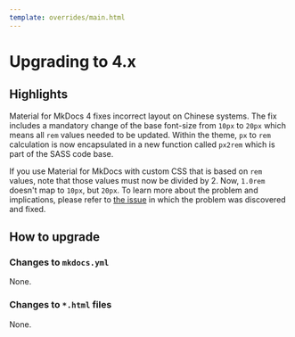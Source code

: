 ```yaml
---
template: overrides/main.html
---
```


# Upgrading to 4.x

## Highlights

Material for MkDocs 4 fixes incorrect layout on Chinese systems. The fix
includes a mandatory change of the base font-size from `10px` to `20px` which
means all `rem` values needed to be updated. Within the theme, `px` to `rem` 
calculation is now encapsulated in a new function called `px2rem` which is part
of the SASS code base.

If you use Material for MkDocs with custom CSS that is based on `rem` values,
note that those values must now be divided by 2. Now, `1.0rem` doesn't map to
`10px`, but `20px`. To learn more about the problem and implications, please
refer to [the issue][1] in which the problem was discovered and fixed.

  [1]: https://github.com/squidfunk/mkdocs-material/issues/911

## How to upgrade

### Changes to `mkdocs.yml`

None.

### Changes to `*.html` files

None.
